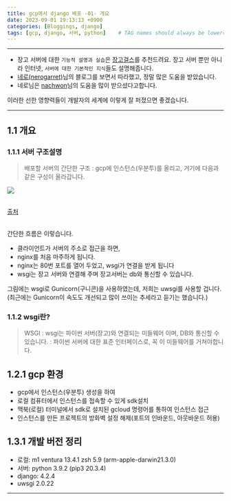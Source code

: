 ```yaml
---
title: gcp에서 django 배포 -01- 개요
date: 2023-09-01 19:13:13 +0900
categories: [Bloggings, django]
tags: [gcp, django, 서버, python]    # TAG names should always be lowercase
---
```



---
* 장고 서버에 대한 `기능적 설명과 실습`은 [장고걸스](https://tutorial.djangogirls.org/ko/)를 
추천드려요. 장고 서버 뿐만 아니라 인터넷, `서버에 대한 기본적인 지식`들도 설명해줍니다.
* [네로(nerogarret)](https://nerogarret.tistory.com/45)님의 블로그를 보면서 따라했고, 정말 많은 도움을 받았습니다.
* 네로님은 [nachwon](https://nachwon.github.io/django-deploy-1-aws/)님의 도움을 많이 받으셨다고합니다.
 
이러한 선한 영향력들이 개발자의 세계에 이렇게 잘 퍼졌으면 좋겠습니다.

---

## 1.1 개요

### 1.1.1 서버 구조설명

> 배포할 서버의 간단한 구조
: gcp에 인스턴스(우분투)를 올리고, 거기에 다음과 같은 구성이 올라갑니다.

<div>
<img src = 'https://img1.daumcdn.net/thumb/R1280x0/?scode=mtistory2&fname=https%3A%2F%2Fblog.kakaocdn.net%2Fdn%2FQ00Ay%2FbtqGuqjD4JU%2FkvM3Jgdu77dBHqi6sqkfh1%2Fimg.png'>
</div>
<br/>

[출처](https://jay-ji.tistory.com/66)

<br/>
간단한 흐름은 이렇습니다. 

* 클라이언트가 서버의 주소로 접근을 하면, 
* nginx를 처음 마주하게 됩니다.
* nginx는 80번 포트를 열어 두었고, wsgi가 연결을 받게 됩니다
* wsgi는 장고 서버와 연결해 주며 장고서버는 db와 통신할 수 있습니다.

그림에는 wsgi로 Gunicorn(구니콘)을 사용하였는데, 저희는 uwsgi를 사용할 겁니다.
<br/>
(최근에는 Gunicorn이 속도도 개선되고 많이 쓰이는 추세라고 듣기는 했습니다.)

### 1.1.2 wsgi란?

> WSGI
: wsgi는 파이썬 서버(장고)와 연결되는 미들웨어 이며, DB와 통신할 수 있습니다.
: 파이썬 서버에 대한 표준 인터페이스로, 꼭 이 미들웨어를 거쳐야합니다.

## 1.2.1 gcp 환경

* gcp에서 인스턴스(우분투) 생성을 하여
* 로컬 컴퓨터에서 인스턴스를 접속할 수 있게 sdk설치
* 맥북(로컬) 터미널에서 sdk로 설치된 gcloud 명령어를 통하여 인스턴스 접근
* 인스턴스를 만든 프로젝트의 방화벽 설정 해제(포트의 인바운드, 아웃바운드 허용)

## 1.3.1 개발 버전 정리

* 로컬: m1 ventura 13.4.1 zsh 5.9 (arm-apple-darwin21.3.0)
* 서버: python 3.9.2 (pip3 20.3.4)
* django: 4.2.4
* uwsgi 2.0.22

---
